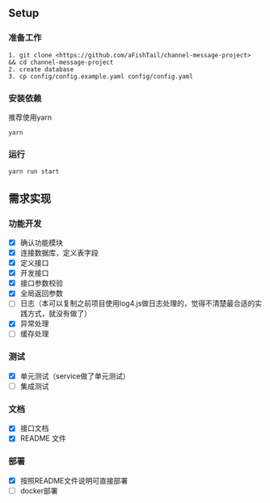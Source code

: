 ## Setup

### 准备工作

```
1. git clone <https://github.com/aFishTail/channel-message-project>  && cd channel-message-project
2. create database
3. cp config/config.example.yaml config/config.yaml
```

### 安装依赖

推荐使用yarn

```
yarn
```

### 运行

```
yarn run start
```

## 需求实现

### 功能开发

- [x] 确认功能模块
- [x] 连接数据库，定义表字段
- [x] 定义接口
- [x] 开发接口
- [x] 接口参数校验
- [x] 全局返回参数
- [ ] 日志（本可以复制之前项目使用log4.js做日志处理的，觉得不清楚最合适的实践方式，就没有做了）
- [x] 异常处理
- [ ] 缓存处理

### 测试

- [x] 单元测试（service做了单元测试）
- [ ] 集成测试

### 文档

- [x] 接口文档
- [x] README 文件

### 部署

- [x] 按照README文件说明可直接部署
- [ ] docker部署
